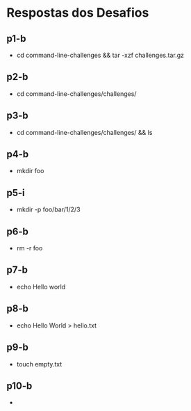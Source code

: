 # Respostas dos Desafios

## p1-b
- cd command-line-challenges && tar -xzf challenges.tar.gz

## p2-b
- cd command-line-challenges/challenges/

## p3-b
- cd command-line-challenges/challenges/ && ls

## p4-b
- mkdir foo

## p5-i
- mkdir -p foo/bar/1/2/3

## p6-b
- rm -r foo

## p7-b
- echo Hello world

## p8-b
- echo Hello World > hello.txt

## p9-b
- touch empty.txt

## p10-b
- 